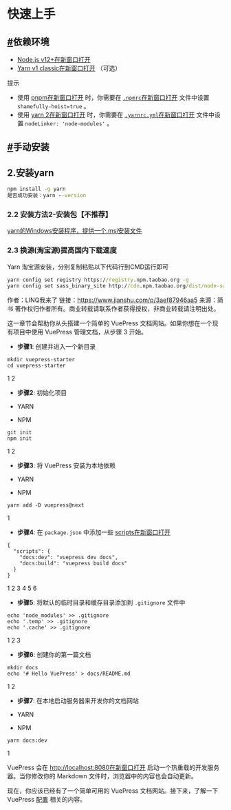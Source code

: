 # 快速上手

## [#](https://v2.vuepress.vuejs.org/zh/guide/getting-started.html#依赖环境)依赖环境

- [Node.js v12+在新窗口打开](https://nodejs.org/)
- [Yarn v1 classic在新窗口打开](https://classic.yarnpkg.com/zh-Hans/) （可选）

提示

- 使用 [pnpm在新窗口打开](https://pnpm.io/zh/) 时，你需要在 [`.npmrc`在新窗口打开](https://pnpm.io/zh/npmrc#shamefully-hoist) 文件中设置 `shamefully-hoist=true` 。
- 使用 [yarn 2在新窗口打开](https://yarnpkg.com/) 时，你需要在 [`.yarnrc.yml`在新窗口打开](https://yarnpkg.com/configuration/yarnrc#nodeLinker) 文件中设置 `nodeLinker: 'node-modules'` 。

## [#](https://v2.vuepress.vuejs.org/zh/guide/getting-started.html#手动安装)手动安装

## 2.安装yarn

```cmd
npm install -g yarn
是否成功安装：yarn --version
```

### 2.2 安装方法2-安装包【不推荐】

[yarn的Windows安装程序，提供一个.msi安装文件](https://links.jianshu.com/go?to=https%3A%2F%2Fyarnpkg.com%2Fen%2Fdocs%2Finstall%23windows-stable)

### 2.3 换源(淘宝源)提高国内下载速度

Yarn 淘宝源安装，分别复制粘贴以下代码行到CMD运行即可



```cmd
yarn config set registry https://registry.npm.taobao.org -g
yarn config set sass_binary_site http://cdn.npm.taobao.org/dist/node-sass -g
```



作者：LINQ我来了
链接：https://www.jianshu.com/p/3aef87946aa5
来源：简书
著作权归作者所有。商业转载请联系作者获得授权，非商业转载请注明出处。

这一章节会帮助你从头搭建一个简单的 VuePress 文档网站。如果你想在一个现有项目中使用 VuePress 管理文档，从步骤 3 开始。

- **步骤1**: 创建并进入一个新目录

```
mkdir vuepress-starter
cd vuepress-starter
```

1
2

- **步骤2**: 初始化项目

- YARN
- NPM

```
git init
npm init
```

1
2

- **步骤3**: 将 VuePress 安装为本地依赖

- YARN
- NPM

```
yarn add -D vuepress@next
```

1

- **步骤4**: 在 `package.json` 中添加一些 [scripts在新窗口打开](https://classic.yarnpkg.com/zh-Hans/docs/package-json#toc-scripts)

```
{
  "scripts": {
    "docs:dev": "vuepress dev docs",
    "docs:build": "vuepress build docs"
  }
}
```

1
2
3
4
5
6

- **步骤5**: 将默认的临时目录和缓存目录添加到 `.gitignore` 文件中

```
echo 'node_modules' >> .gitignore
echo '.temp' >> .gitignore
echo '.cache' >> .gitignore
```

1
2
3

- **步骤6**: 创建你的第一篇文档

```
mkdir docs
echo '# Hello VuePress' > docs/README.md
```

1
2

- **步骤7**: 在本地启动服务器来开发你的文档网站

- YARN
- NPM

```
yarn docs:dev
```

1

VuePress 会在 [http://localhost:8080在新窗口打开](http://localhost:8080/) 启动一个热重载的开发服务器。当你修改你的 Markdown 文件时，浏览器中的内容也会自动更新。

现在，你应该已经有了一个简单可用的 VuePress 文档网站。接下来，了解一下 VuePress [配置](https://v2.vuepress.vuejs.org/zh/guide/configuration.html) 相关的内容。


